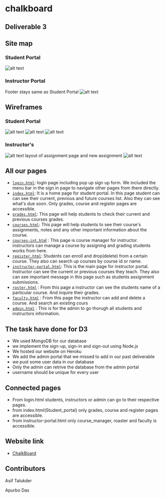 # chalkboard

## Deliverable 3

## Site map

### Student Portal

![alt text](/images/sitemap_student.png)

### Instructor Portal

Footer stays same as Student Portal
![alt text](/images/sitemap.jpg)

## Wireframes

### Student Portal

![alt text](/images/home.png)
![alt text](/images/assignment_1.png)
![alt text](/images/mobile_wireframe.png)

### Instructor's

![alt text](/images/home_ins.jpg)
layout of assignment page and new assignment
![alt text](/images/assignment2.jpg)

## All our pages

- [`login.html`](https://github.com/AsifTalukder/chalkboard/blob/main/Deliverable_2/login.html): login page including pop up sign up form. We included the menu bar in the sign in page to navigate other pages from there directly.
- [`index.html`](https://github.com/AsifTalukder/chalkboard/blob/main/Deliverable_2/index.html): It is a home page for student portal. In this page student can can see their current, previous and future courses list. Also they can see what's due soon. Only grades, course and register pages are accessible.
- [`grades.html`](https://github.com/AsifTalukder/chalkboard/blob/main/Deliverable_2/grades.html): This page will help students to check their current and previous courses grades.
- [`courses.html`](https://github.com/AsifTalukder/chalkboard/blob/main/Deliverable_2/courses.html): This page will help students to see their course's assignments, notes and any other important information about the course.
- [`courses-int.htm`l](https://github.com/AsifTalukder/chalkboard/blob/main/Deliverable_2/courses-inst.html) : This page is course manager for instructor. instructors can manage a course by assigning and grading students works from here.
- [`register.html`](https://github.com/AsifTalukder/chalkboard/blob/main/Deliverable_2/register.html): Students can enroll and drop(delete) from a certain course. They also can search up courses by course id or name.
- [`instructor-portal.html`](https://github.com/AsifTalukder/chalkboard/blob/main/Deliverable_2/instructor-portal.html): This is the main page for instructor portal. Instructor can see the current or previous courses they teach. They also can see important message in this page such as students assignment submissions.
- [`roster.html`](https://github.com/AsifTalukder/chalkboard/blob/main/Deliverable_2/roaster.html) : From this page a instructor can see the students name of a particular course. And inquire their grades.
- [`faculty.html`](https://github.com/AsifTalukder/chalkboard/blob/main/Deliverable_2/faculty.html) : From this page the instructor can add and delete a course. And search an existing cours
- [`admin.html`](https://github.com/AsifTalukder/chalkboard/blob/main/Deliverable_3/frontend/admin.html) : This is for the admin to go thorugh all students and instructors information.

## The task have done for D3

- We used MongoDB for our database
- we implement the sign-up, sign-in and sign-out using Node.js
- We hosted our website on Heroku
- We add the admin portal that we missed to add in our past deliverable
- we pust some user data in our database
- Only the admin can retrive the database from the admin portal
- username should be unique for every user

## Connected pages

- From login.html students, instructors or admin can go to their respective pages.
- from index.html(Student_portal) only grades, course and register pages are accessible.
- from instructor-portal.html only course_manager, roaster and faculty is accessible.

## Website link

- [ChalkBoard](https://chalk-board-frontend.herokuapp.com/)

## Contributors

Asif Talukder

Apurbo Das
